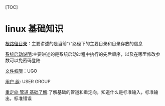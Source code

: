 [TOC]

# linux 基础知识





[根路径目录](../20170601/linux_根目录_说明.md)：主要讲述的是当前"/"路径下的主要目录和目录存放的信息

[系统启动说明](../20170601/linux_startup.md):主要讲述的是系统启动过程中执行的先后顺序，以及在哪里修改参数可以免密码登陆

[文件权限](../20170601/linux_authorization.md)：UGO

[用户 组](../20170601/linux_user_group.md): USER GROUP

[重定向 管道 基础了解](../20170601/linux_重定向.md):了解基础的管道和重定向，知道什么是标准输入，标准输出，标准错误

